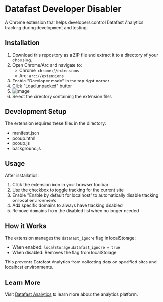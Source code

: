 # Datafast Developer Disabler

A Chrome extension that helps developers control Datafast Analytics tracking during development and testing.

## Installation

1. Download this repository as a ZIP file and extract it to a directory of your choosing.
2. Open Chrome/Arc and navigate to:
   - Chrome: `chrome://extensions`
   - Arc: `arc://extensions`
3. Enable "Developer mode" in the top right corner
4. Click "Load unpacked" button
5. ![image](https://github.com/user-attachments/assets/96af3ea7-5a51-4bf3-ac50-a9e66daf55df)
6. Select the directory containing the extension files

## Development Setup

The extension requires these files in the directory:
- manifest.json
- popup.html 
- popup.js
- background.js

## Usage

After installation:
1. Click the extension icon in your browser toolbar
2. Use the checkbox to toggle tracking for the current site
3. Enable "Enable by default for localhost" to automatically disable tracking on local environments
4. Add specific domains to always have tracking disabled
5. Remove domains from the disabled list when no longer needed

## How it Works

The extension manages the `datafast_ignore` flag in localStorage:
- When enabled: `localStorage.datafast_ignore = true`
- When disabled: Removes the flag from localStorage

This prevents Datafast Analytics from collecting data on specified sites and localhost environments.

## Learn More

Visit [Datafast Analytics](https://datafa.st/?via=ryan) to learn more about the analytics platform.
